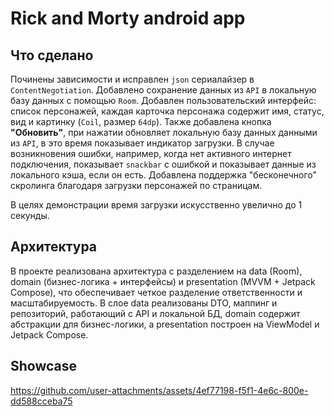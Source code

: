 # Rick and Morty android app
## Что сделано
Починены зависимости и исправлен `json` сериалайзер в `ContentNegotiation`. Добавлено
сохранение данных из `API` в локальную базу данных с помощью `Room`. Добавлен
пользовательский интерфейс: список персонажей, каждая карточка персонажа содержит
имя, статус, вид и картинку (`Coil`, размер `64dp`). Также добавлена кнопка **"Обновить"**,
при нажатии обновляет локальную базу данных данными из `API`, в это время показывает индикатор
загрузки. В случае возникновения ошибки, например, когда нет активного интернет подключения, показывает
`snackbar` с ошибкой и показывает данные из локального кэша, если он есть. Добавлена поддержка "бесконечного"
скролинга благодаря загрузки персонажей по страницам.

В целях демонстрации время загрузки искусственно увелично до 1 секунды.

## Архитектура

В проекте реализована архитектура с разделением
на data (Room), domain (бизнес-логика + интерфейсы) и presentation
(MVVM + Jetpack Compose), что обеспечивает четкое разделение ответственности и
масштабируемость. В слое data реализованы DTO, маппинг и репозиторий,
работающий с API и локальной БД, domain содержит абстракции для
бизнес-логики, а presentation построен на ViewModel и Jetpack
Compose.

## Showcase

https://github.com/user-attachments/assets/4ef77198-f5f1-4e6c-800e-dd588cceba75
